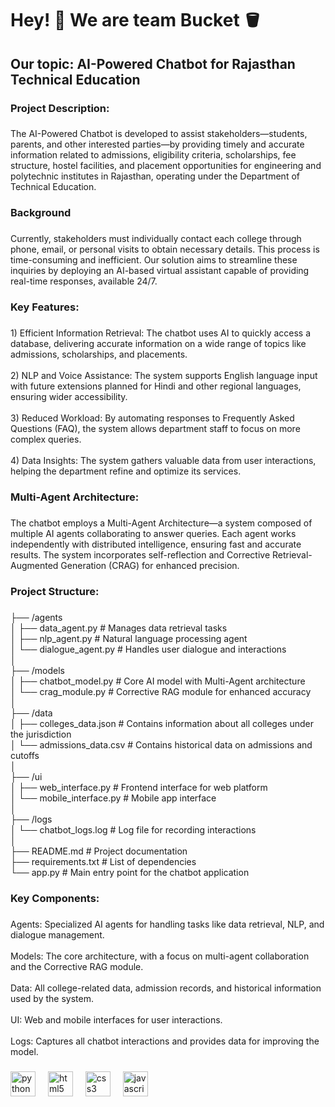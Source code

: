 <h1 align="left">Hey! 👋 We are team Bucket 🪣</h1>

###

<h2 align="left">Our topic: AI-Powered Chatbot for Rajasthan Technical Education</h2>

###

<h3 align="left">Project Description:</h3>

###

<p align="left">The AI-Powered Chatbot is developed to assist stakeholders—students, parents, and other interested parties—by providing timely and accurate information related to admissions, eligibility criteria, scholarships, fee structure, hostel facilities, and placement opportunities for engineering and polytechnic institutes in Rajasthan, operating under the Department of Technical Education.</p>

###

<h3 align="left">Background</h3>

###

<p align="left">Currently, stakeholders must individually contact each college through phone, email, or personal visits to obtain necessary details. This process is time-consuming and inefficient. Our solution aims to streamline these inquiries by deploying an AI-based virtual assistant capable of providing real-time responses, available 24/7.</p>

###

<h3 align="left">Key Features:</h3>

###

<p align="left">1) Efficient Information Retrieval: The chatbot uses AI to quickly access a database, delivering accurate information on a wide range of topics like admissions, scholarships, and placements.<br><br>2) NLP and Voice Assistance: The system supports English language input with future extensions planned for Hindi and other regional languages, ensuring wider accessibility.<br><br>3) Reduced Workload: By automating responses to Frequently Asked Questions (FAQ), the system allows department staff to focus on more complex queries.<br><br>4) Data Insights: The system gathers valuable data from user interactions, helping the department refine and optimize its services.</p>

###

<h3 align="left">Multi-Agent Architecture:</h3>

###

<p align="left">The chatbot employs a Multi-Agent Architecture—a system composed of multiple AI agents collaborating to answer queries. Each agent works independently with distributed intelligence, ensuring fast and accurate results. The system incorporates self-reflection and Corrective Retrieval-Augmented Generation (CRAG) for enhanced precision.</p>

###

<h3 align="left">Project Structure:</h3>

###

<p align="left">├── /agents<br>│   ├── data_agent.py        # Manages data retrieval tasks<br>│   ├── nlp_agent.py         # Natural language processing agent<br>│   └── dialogue_agent.py    # Handles user dialogue and interactions<br>│<br>├── /models<br>│   ├── chatbot_model.py     # Core AI model with Multi-Agent architecture<br>│   └── crag_module.py       # Corrective RAG module for enhanced accuracy<br>│<br>├── /data<br>│   ├── colleges_data.json   # Contains information about all colleges under the jurisdiction<br>│   └── admissions_data.csv  # Contains historical data on admissions and cutoffs<br>│<br>├── /ui<br>│   ├── web_interface.py     # Frontend interface for web platform<br>│   └── mobile_interface.py  # Mobile app interface<br>│<br>├── /logs<br>│   └── chatbot_logs.log     # Log file for recording interactions<br>│<br>├── README.md                # Project documentation<br>├── requirements.txt         # List of dependencies<br>└── app.py                   # Main entry point for the chatbot application</p>

###

<h3 align="left">Key Components:</h3>

###

<p align="left">Agents: Specialized AI agents for handling tasks like data retrieval, NLP, and dialogue management.<br><br>Models: The core architecture, with a focus on multi-agent collaboration and the Corrective RAG module.<br><br>Data: All college-related data, admission records, and historical information used by the system.<br><br>UI: Web and mobile interfaces for user interactions.<br><br>Logs: Captures all chatbot interactions and provides data for improving the model.</p>

###

<div align="left">
  <img src="https://cdn.jsdelivr.net/gh/devicons/devicon/icons/python/python-original.svg" height="40" alt="python logo"  />
  <img width="12" />
  <img src="https://cdn.jsdelivr.net/gh/devicons/devicon/icons/html5/html5-original.svg" height="40" alt="html5 logo"  />
  <img width="12" />
  <img src="https://cdn.jsdelivr.net/gh/devicons/devicon/icons/css3/css3-original.svg" height="40" alt="css3 logo"  />
  <img width="12" />
  <img src="https://cdn.jsdelivr.net/gh/devicons/devicon/icons/javascript/javascript-original.svg" height="40" alt="javascript logo"  />
</div>

###
